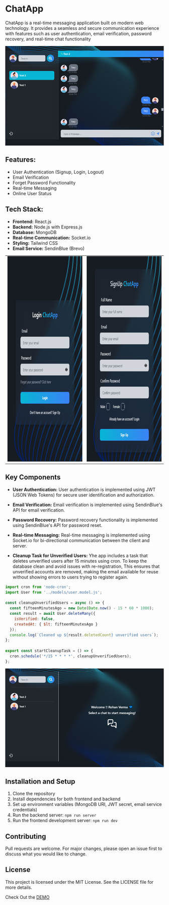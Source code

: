 # ChatApp

ChatApp is a real-time messaging application built on modern web technology. It provides a seamless and secure communication experience with features such as user authentication, email verification, password recovery, and real-time chat functionality

<p align="center">
  <img  src="./frontend/src/assets/ChatUI.PNG">
</p>

## Features:

* User Authentication (Signup, Login, Logout)
* Email Verification
* Forget Password Functionality
* Real-time Messaging
* Online User Status

## Tech Stack:

* **Frontend:** React.js
* **Backend:** Node.js with Express.js
* **Database:** MongoDB
* **Real-time Communication:** Socket.io
* **Styling:** Tailwind CSS
* **Email Service:** SendinBlue (Brevo)

<table>
  <tr>
    <td><img src="./frontend/src/assets/LoginUI.PNG" width=489 height=650></td>
    <td><img src="./frontend/src/assets/SignupUI.PNG" width=489 height=650></td>
  </tr>
 </table>

## Key Components

* **User Authentication:** User authentication is implemented using JWT (JSON Web Tokens) for secure user identification and authorization.

* **Email Verification:** Email verification is implemented using SendinBlue's API for email verification.

* **Password Recovery:** Password recovery functionality is implemented using SendinBlue's API for password reset.

* **Real-time Messaging:** Real-time messaging is implemented using Socket.io for bi-directional communication between the client and server.

* **Cleanup Task for Unverified Users:** Yhe app includes a task that deletes unverified users after 15 minutes using cron. To keep the database clean and avoid issues with re-registration, This ensures that unverified accounts are removed, making the email available for reuse without showing errors to users trying to register again.

```javascript
import cron from 'node-cron';
import User from '../models/user.model.js';

const cleanupUnverifiedUsers = async () => {
  const fifteenMinutesAgo = new Date(Date.now() - 15 * 60 * 1000);
  const result = await User.deleteMany({
    isVerified: false,
    createdAt: { $lt: fifteenMinutesAgo }
  });
  console.log(`Cleaned up ${result.deletedCount} unverified users`);
};

export const startCleanupTask = () => {
  cron.schedule('*/15 * * * *', cleanupUnverifiedUsers);
};

```
<p align="center">
  <img  src="./frontend/src/assets/HomeUI.PNG">
</p>

## Installation and Setup

1. Clone the repository
2. Install dependencies for both frontend and backend
3. Set up environment variables (MongoDB URI, JWT secret, email service credentials)
4. Run the backend server: `npm run server`
5. Run the frontend development server: `npm run dev`

## Contributing

Pull requests are welcome. For major changes, please open an issue first to discuss what you would like to change.

## License 

This project is licensed under the MIT License. See the LICENSE file for more details.

Check Out the <a href="https://rohanvron.github.io/CardMaker/"> DEMO </a>